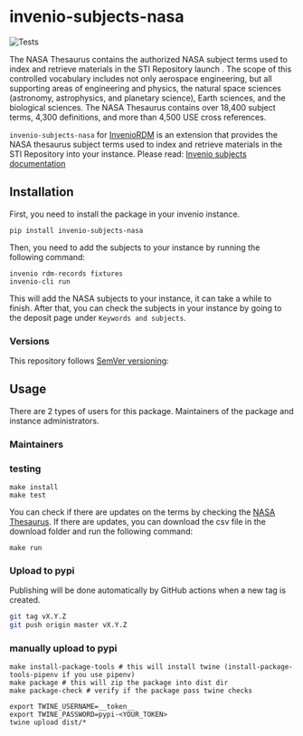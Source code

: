# invenio-subjects-nasa

![Tests](https://github.com/Samk13/invenio-subjects-nasa/actions/workflows/tests.yml/badge.svg)

The NASA Thesaurus contains the authorized NASA subject terms used to index and retrieve materials in the STI Repository launch . The scope of this controlled vocabulary includes not only aerospace engineering, but all supporting areas of engineering and physics, the natural space sciences (astronomy, astrophysics, and planetary science), Earth sciences, and the biological sciences. The NASA Thesaurus contains over 18,400 subject terms, 4,300 definitions, and more than 4,500 USE cross references.

`invenio-subjects-nasa` for [InvenioRDM](https://inveniosoftware.org/products/rdm/) is an extension that provides the NASA thesaurus subject terms used to index and retrieve materials in the STI Repository into your instance.
Please read: [Invenio subjects documentation](https://inveniordm.docs.cern.ch/customize/vocabularies/subjects/)

## Installation

First, you need to install the package in your invenio instance.

```console
pip install invenio-subjects-nasa
```

Then, you need to add the subjects to your instance by running the following command:

```console
invenio rdm-records fixtures
invenio-cli run
```

This will add the NASA subjects to your instance, it can take a while to finish.
After that, you can check the subjects in your instance by going to the deposit page under `Keywords and subjects`.

### Versions

This repository follows [SemVer versioning](https://semver.org/):

## Usage

There are 2 types of users for this package. Maintainers of the package and instance administrators.

### Maintainers

### testing

```console
make install
make test
```

You can check if there are updates on the terms by checking the [NASA Thesaurus](https://sti.nasa.gov/nasa-thesaurus/).
If there are updates, you can download the csv file in the download folder and run the following command:

```console
make run
```

### Upload to pypi

Publishing will be done automatically by GitHub actions when a new tag is created.

```bash
git tag vX.Y.Z
git push origin master vX.Y.Z
```

### manually upload to pypi

```console
make install-package-tools # this will install twine (install-package-tools-pipenv if you use pipenv)
make package # this will zip the package into dist dir
make package-check # verify if the package pass twine checks

export TWINE_USERNAME=__token__
export TWINE_PASSWORD=pypi-<YOUR_TOKEN>
twine upload dist/*
```
